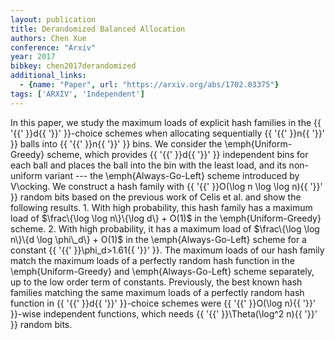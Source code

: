 ```yaml
---
layout: publication
title: Derandomized Balanced Allocation
authors: Chen Xue
conference: "Arxiv"
year: 2017
bibkey: chen2017derandomized
additional_links:
  - {name: "Paper", url: "https://arxiv.org/abs/1702.03375"}
tags: ['ARXIV', 'Independent']
---
```

In this paper, we study the maximum loads of explicit hash families in the \{\{ '\{\{' \}\}d\{\{ '\}\}' \}\}-choice schemes when allocating sequentially \{\{ '\{\{' \}\}n\{\{ '\}\}' \}\} balls into \{\{ '\{\{' \}\}n\{\{ '\}\}' \}\} bins. We consider the \emph\{Uniform-Greedy\} scheme, which provides \{\{ '\{\{' \}\}d\{\{ '\}\}' \}\} independent bins for each ball and places the ball into the bin with the least load, and its non-uniform variant --- the \emph\{Always-Go-Left\} scheme introduced by V\ocking. We construct a hash family with \{\{ '\{\{' \}\}O(\log n \log \log n)\{\{ '\}\}' \}\} random bits based on the previous work of Celis et al. and show the following results. 1. With high probability, this hash family has a maximum load of $\frac\{\log \log n\}\{\log d\} + O(1)$ in the \emph\{Uniform-Greedy\} scheme. 2. With high probability, it has a maximum load of $\frac\{\log \log n\}\{d \log \phi\_d\} + O(1)$ in the \emph\{Always-Go-Left\} scheme for a constant \{\{ '\{\{' \}\}\phi\_d>1.61\{\{ '\}\}' \}\}. The maximum loads of our hash family match the maximum loads of a perfectly random hash function in the \emph\{Uniform-Greedy\} and \emph\{Always-Go-Left\} scheme separately, up to the low order term of constants. Previously, the best known hash families matching the same maximum loads of a perfectly random hash function in \{\{ '\{\{' \}\}d\{\{ '\}\}' \}\}-choice schemes were \{\{ '\{\{' \}\}O(\log n)\{\{ '\}\}' \}\}-wise independent functions, which needs \{\{ '\{\{' \}\}\Theta(\log^2 n)\{\{ '\}\}' \}\} random bits.
